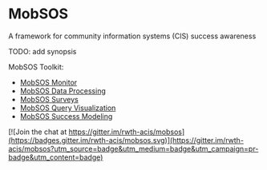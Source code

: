 # MobSOS

A framework for community information systems (CIS) success awareness

TODO: add synopsis

MobSOS Toolkit:
* [MobSOS Monitor](https://github.com/rwth-acis/mobsos-monitor)
* [MobSOS Data Processing](https://github.com/rwth-acis/mobsos-data-processing)
* [MobSOS Surveys](https://github.com/rwth-acis/mobsos-surveys)
* [MobSOS Query Visualization](https://github.com/rwth-acis/mobsos-query-visualization)
* [MobSOS Success Modeling](https://github.com/rwth-acis/mobsos-success-modeling)


[![Join the chat at https://gitter.im/rwth-acis/mobsos](https://badges.gitter.im/rwth-acis/mobsos.svg)](https://gitter.im/rwth-acis/mobsos?utm_source=badge&utm_medium=badge&utm_campaign=pr-badge&utm_content=badge)
